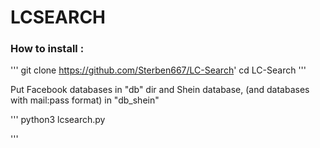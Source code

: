 #           LCSEARCH

### How to install : 
  
  '''
  git clone https://github.com/Sterben667/LC-Search'
  cd LC-Search 
  '''
  
  Put Facebook databases in "db" dir and Shein database, (and databases with mail:pass format) in "db_shein"
  
  '''
  python3 lcsearch.py
  
  '''
